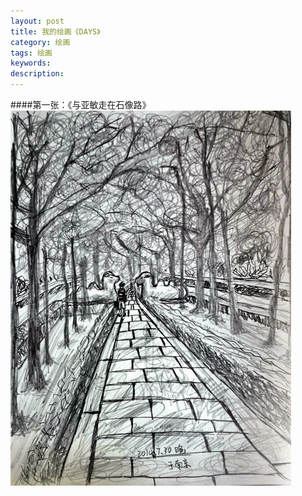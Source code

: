 ```yaml
---
layout: post
title: 我的绘画《DAYS》
category: 绘画
tags: 绘画
keywords: 
description: 
---
```


####第一张：《与亚敏走在石像路》
![1_1](/public/img/days/1_1.jpg)

